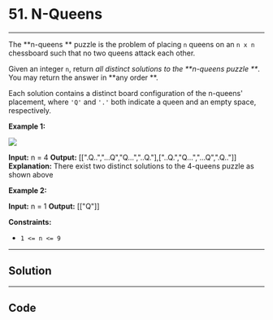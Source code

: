 # 51. N-Queens

---

The **n-queens ** puzzle is the problem of placing `n` queens on an `n x n` chessboard such that no two queens attack each other.

Given an integer `n`, return _all distinct solutions to the **n-queens puzzle **_. You may return the answer in **any order **.

Each solution contains a distinct board configuration of the n-queens' placement, where `'Q'` and `'.'` both indicate a queen and an empty space, respectively.

 

**Example 1:**

![](https://assets.leetcode.com/uploads/2020/11/13/queens.jpg)


**Input:** n = 4
**Output:** [[".Q..","...Q","Q...","..Q."],["..Q.","Q...","...Q",".Q.."]]
**Explanation:** There exist two distinct solutions to the 4-queens puzzle as shown above


**Example 2:**


**Input:** n = 1
**Output:** [["Q"]]


 

**Constraints:**

  * `1 <= n <= 9`

---

## Solution



---

## Code
```python


```